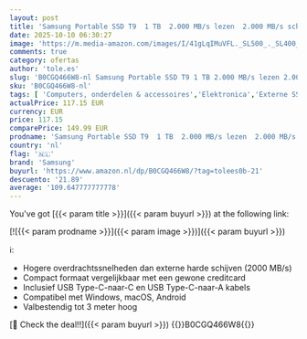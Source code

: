 ```yaml
---
layout: post
title: 'Samsung Portable SSD T9  1 TB  2.000 MB/s lezen  2.000 MB/s schrijven  USB 3.2 Gen.2x2  externe harde schijf voor professionele gebruikers  compatibel met Mac  PC  Android en 12K camera s'
date: 2025-10-10 06:30:27
image: 'https://m.media-amazon.com/images/I/41gLqIMuVFL._SL500_._SL400_.jpg'
comments: true
category: ofertas
author: 'tole.es'
slug: 'B0CGQ466W8-nl Samsung Portable SSD T9 1 TB 2.000 MB/s lezen 2.000 MB/s...'
sku: 'B0CGQ466W8-nl'
tags: [ 'Computers, onderdelen & accessoires','Elektronica','Externe SSDs','Externe apparaten & dataopslag','Gegevensopslag','samsung','🇳🇱', ]
actualPrice: 117.15 EUR
currency: EUR
price: 117.15
comparePrice: 149.99 EUR
prodname: 'Samsung Portable SSD T9  1 TB  2.000 MB/s lezen  2.000 MB/s schrijven  USB 3.2 Gen.2x2  externe harde schijf voor professionele gebruikers  compatibel met Mac  PC  Android en 12K camera s'
country: 'nl'
flag: '🇳🇱'
brand: 'Samsung'
buyurl: 'https://www.amazon.nl/dp/B0CGQ466W8/?tag=tolees0b-21'
descuento: '21.89'
average: '109.647777777778'
---
```


You've got [{{< param title >}}]({{< param buyurl >}}) at the following link:

[![{{< param prodname >}}]({{< param image >}})]({{< param buyurl >}})

ℹ️:

- Hogere overdrachtssnelheden dan externe harde schijven (2000 MB/s)
- Compact formaat vergelijkbaar met een gewone creditcard
- Inclusief USB Type-C-naar-C en USB Type-C-naar-A kabels
- Compatibel met Windows, macOS, Android
- Valbestendig tot 3 meter hoog

[🛒 Check the deal!!]({{< param buyurl >}})
{{<world>}}B0CGQ466W8{{</world>}}
